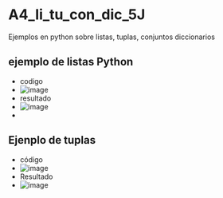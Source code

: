 # A4_li_tu_con_dic_5J
Ejemplos en python sobre listas, tuplas, conjuntos diccionarios
## ejemplo de listas Python
- codigo
- ![image](https://github.com/user-attachments/assets/95635622-0496-4597-8dea-8a466ec0b021)
- resultado
- ![image](https://github.com/user-attachments/assets/ce1e9547-aacc-4183-81ac-852e1649b064)
-
## Ejenplo de tuplas
- código
- ![image](https://github.com/user-attachments/assets/d35bf362-2a25-40ca-ad4a-d1dc0e260b9a)
- Resultado
- ![image](https://github.com/user-attachments/assets/48c5529f-e9cb-44fa-9697-6b387ec027d8)

